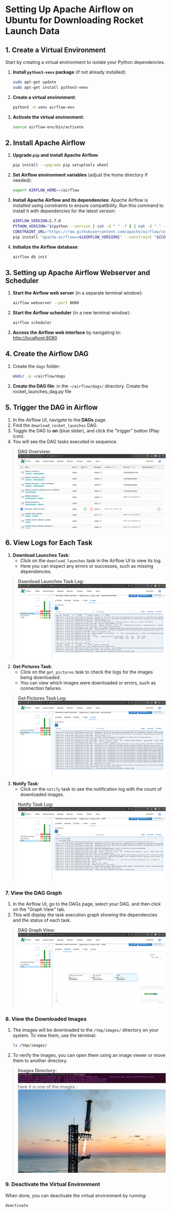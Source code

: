# **Setting Up Apache Airflow on Ubuntu for Downloading Rocket Launch Data**

## **1. Create a Virtual Environment**

Start by creating a virtual environment to isolate your Python dependencies.

1. **Install `python3-venv` package** (if not already installed):
   ```bash
   sudo apt-get update
   sudo apt-get install python3-venv
   ```

2. **Create a virtual environment**:
   ```bash
   python3 -m venv airflow-env
   ```

3. **Activate the virtual environment**:
   ```bash
   source airflow-env/bin/activate
   ```

## **2. Install Apache Airflow**

1. **Upgrade `pip` and install Apache Airflow**:
   ```bash
   pip install --upgrade pip setuptools wheel
   ```

2. **Set Airflow environment variables** (adjust the home directory if needed):
   ```bash
   export AIRFLOW_HOME=~/airflow
   ```

3. **Install Apache Airflow and its dependencies**:
   Apache Airflow is installed using constraints to ensure compatibility. Run this command to install it with dependencies for the latest version:
   ```bash
   AIRFLOW_VERSION=2.7.0
   PYTHON_VERSION="$(python --version | cut -d " " -f 2 | cut -d "." -f 1-2)"
   CONSTRAINT_URL="https://raw.githubusercontent.com/apache/airflow/constraints-${AIRFLOW_VERSION}/constraints-${PYTHON_VERSION}.txt"
   pip install "apache-airflow==${AIRFLOW_VERSION}" --constraint "${CONSTRAINT_URL}"
   ```

4. **Initialize the Airflow database**:
   ```bash
   airflow db init
   ```

## **3. Setting up Apache Airflow Webserver and Scheduler**

1. **Start the Airflow web server** (in a separate terminal window):
   ```bash
   airflow webserver --port 8080
   ```

2. **Start the Airflow scheduler** (in a new terminal window):
   ```bash
   airflow scheduler
   ```

3. **Access the Airflow web interface** by navigating to: [http://localhost:8080](http://localhost:8080)

## **4. Create the Airflow DAG**

1. Create the `dags` folder:
   ```bash
   mkdir -p ~/airflow/dags
   ```

2. **Create the DAG file**: in the `~/airflow/dags/` directory. Create the rocket_launches_dag.py file


## **5. Trigger the DAG in Airflow**

1. In the Airflow UI, navigate to the **DAGs** page.
2. Find the `download_rocket_launches` DAG.
3. Toggle the DAG to **on** (blue slider), and click the "trigger" button (Play icon).
4. You will see the DAG tasks executed in sequence.

> **DAG Overview:**
![dag overview](images/DAG_overview.png)


## **6. View Logs for Each Task**

1. **Download Launches Task**:
   - Click on the `download_launches` task in the Airflow UI to view its log.
   - Here you can inspect any errors or successes, such as missing dependencies.

> **Download Launches Task Log:**
![download launches](images/download_launches_log.png)


2. **Get Pictures Task**:
   - Click on the `get_pictures` task to check the logs for the images being downloaded.
   - You can view which images were downloaded or errors, such as connection failures.

> **Get Pictures Task Log:**
![get pictures](images/get_pictures_log.png)


3. **Notify Task**:
   - Click on the `notify` task to see the notification log with the count of downloaded images.

> **Notify Task Log:**
![notify](images/notify_log.png)


### **7. View the DAG Graph**

1. In the Airflow UI, go to the DAGs page, select your DAG, and then click on the "Graph View" tab.
2. This will display the task execution graph showing the dependencies and the status of each task.

> **DAG Graph View:**
![dag graph](images/DAG_Graph.png)


### **8. View the Downloaded Images**

1. The images will be downloaded to the `/tmp/images/` directory on your system. To view them, use the terminal:
   ```bash
   ls /tmp/images/
   ```

2. To verify the images, you can open them using an image viewer or move them to another directory.

> **Images Directory:**
![images](images/list_images.png)
here it is one of the images :
![images](images/superheavy_appr_image_20241013171532.jpeg)

### **9. Deactivate the Virtual Environment**

When done, you can deactivate the virtual environment by running:

```bash
deactivate
```
